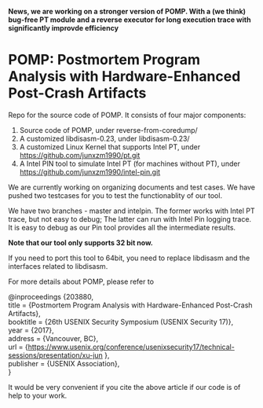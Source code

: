 **News, we are working on a stronger version of POMP. With a (we think) bug-free PT module and a reverse executor for long execution trace with significantly improvde efficiency**

# POMP: Postmortem Program Analysis with Hardware-Enhanced Post-Crash Artifacts


Repo for the source code of POMP. It consists of four major components: 
1. Source code of POMP, under reverse-from-coredump/
2. A customized libdisasm-0.23, under libdisasm-0.23/ 
3. A customized Linux Kernel that supports Intel PT, under https://github.com/junxzm1990/pt.git
4. A Intel PIN tool to simulate Intel PT (for machines without PT), under https://github.com/junxzm1990/intel-pin.git

We are currently working on organizing documents and test cases. We have pushed two testcases for you to test the functionablity of our tool.

We have two branches - master and intelpin. The former works with Intel PT trace, but not easy to debug; The latter can run with Intel Pin logging trace. It is easy to debug as our Pin tool provides all the intermediate results.

**Note that our tool only supports 32 bit now.**

If you need to port this tool to 64bit, you need to replace libdisasm and the interfaces related to libdisasm.

For more details about POMP, please refer to 

@inproceedings {203880, <br />
title = {Postmortem Program Analysis with Hardware-Enhanced Post-Crash Artifacts},<br />
booktitle = {26th USENIX Security Symposium (USENIX Security 17)}, <br />
year = {2017}, <br />
address = {Vancouver, BC}, <br />
url = {https://www.usenix.org/conference/usenixsecurity17/technical-sessions/presentation/xu-jun }, <br />
publisher = {USENIX Association}, <br />
}

It would be very convenient if you cite the above article if our code is of help to your work. 

